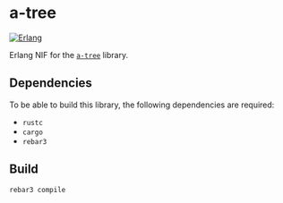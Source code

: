 # a-tree

[![Erlang](https://github.com/AntoineGagne/erl-a-tree/actions/workflows/erlang.yml/badge.svg)](https://github.com/AntoineGagne/erl-a-tree/actions/workflows/erlang.yml)

Erlang NIF for the [`a-tree`](https://github.com/AntoineGagne/a-tree) library.

## Dependencies

To be able to build this library, the following dependencies are required:

* `rustc`
* `cargo`
* `rebar3`

## Build

```sh
rebar3 compile
```
